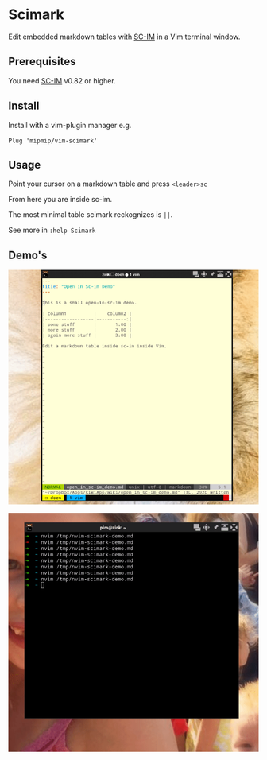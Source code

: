 # Scimark

Edit embedded markdown tables with [SC-IM](https://github.com/andmarti1424/sc-im/) in a Vim terminal window.

## Prerequisites

You need [SC-IM](https://github.com/andmarti1424/sc-im/) v0.82 or higher.

## Install

Install with a vim-plugin manager e.g.

```
Plug 'mipmip/vim-scimark'
```

## Usage

Point your cursor on a markdown table and press `<leader>sc`

From here you are inside sc-im.

The most minimal table scimark reckognizes is `||`.

See more in `:help Scimark`

## Demo's

![scimark demo](demo.gif)

![scimark demo](ndemo.gif)

